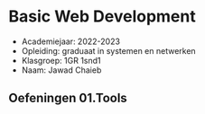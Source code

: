 # Basic Web Development

- Academiejaar: 2022-2023
- Opleiding: graduaat in systemen en netwerken
- Klasgroep: 1GR 1snd1
- Naam: Jawad Chaieb

## Oefeningen 01.Tools

